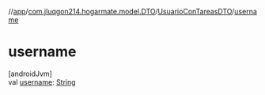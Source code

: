 //[app](../../../index.md)/[com.jluqgon214.hogarmate.model.DTO](../index.md)/[UsuarioConTareasDTO](index.md)/[username](username.md)

# username

[androidJvm]\
val [username](username.md): [String](https://kotlinlang.org/api/latest/jvm/stdlib/kotlin-stdlib/kotlin/-string/index.html)
